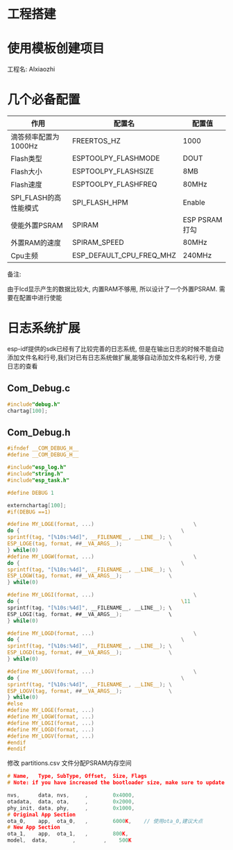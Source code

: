 # 工程搭建

# 使用模板创建项目
工程名: AIxiaozhi

# 几个必备配置
| 作用 | 配置名 | 配置值 |
| --- | --- | --- |
| 滴答频率配置为1000Hz | FREERTOS_HZ | 1000 |
| Flash类型 | ESPTOOLPY_FLASHMODE | DOUT |
| Flash大小 | ESPTOOLPY_FLASHSIZE | 8MB |
| Flash速度 | ESPTOOLPY_FLASHFREQ | 80MHz |
| SPI_FLASH的高性能模式 | SPI_FLASH_HPM | Enable |
| 使能外置PSRAM | SPIRAM | ESP PSRAM打勾 |
| 外置RAM的速度 | SPIRAM_SPEED | 80MHz |
| Cpu主频 | ESP_DEFAULT_CPU_FREQ_MHZ | 240MHz |


备注:

由于lcd显示产生的数据比较大, 内置RAM不够用, 所以设计了一个外置PSRAM. 需要在配置中进行使能



# 日志系统扩展
esp-idf提供的sdk已经有了比较完善的日志系统, 但是在输出日志的时候不能自动添加文件名和行号,我们对已有日志系统做扩展,能够自动添加文件名和行号, 方便日志的查看

## Com_Debug.c
```c
#include"debug.h"
chartag[100];
```

## Com_Debug.h
```c
#ifndef __COM_DEBUG_H__
#define __COM_DEBUG_H__

#include"esp_log.h"
#include"string.h"
#include"esp_task.h"

#define DEBUG 1

externchartag[100];
#if(DEBUG ==1)

#define MY_LOGE(format, ...)                                \
do {                                                    \
sprintf(tag, "[%10s:%4d]", __FILENAME__, __LINE__); \
ESP_LOGE(tag, format, ##__VA_ARGS__);               \
} while(0)
#define MY_LOGW(format, ...)                                \
do {                                                    \
sprintf(tag, "[%10s:%4d]", __FILENAME__, __LINE__); \
ESP_LOGW(tag, format, ##__VA_ARGS__);               \
} while(0)

#define MY_LOGI(format, ...)                                \
do {                                                    \11
sprintf(tag, "[%10s:%4d]", __FILENAME__, __LINE__); \
ESP_LOGI(tag, format, ##__VA_ARGS__);               \
} while(0)

#define MY_LOGD(format, ...)                                \
do {                                                    \
sprintf(tag, "[%10s:%4d]", __FILENAME__, __LINE__); \
ESP_LOGD(tag, format, ##__VA_ARGS__);               \
} while(0)

#define MY_LOGV(format, ...)                                \
do {                                                    \
sprintf(tag, "[%10s:%4d]", __FILENAME__, __LINE__); \
ESP_LOGV(tag, format, ##__VA_ARGS__);               \
} while(0)
#else
#define MY_LOGE(format, ...)
#define MY_LOGW(format, ...)
#define MY_LOGI(format, ...)
#define MY_LOGD(format, ...)
#define MY_LOGV(format, ...)
#endif
#endif
```

修改 partitions.csv 文件分配PSRAM内存空间

```c
# Name,   Type, SubType, Offset,  Size, Flags
# Note: if you have increased the bootloader size, make sure to update the offsets to avoid overlap

nvs,      data, nvs,     ,        0x4000,
otadata,  data, ota,     ,        0x2000,
phy_init, data, phy,     ,        0x1000,
# Original App Section
ota_0,    app,  ota_0,   ,        6000K,	// 使用ota_0,建议大点
# New App Section
ota_1,    app,  ota_1,   ,        800K,
model,  data,        ,         ,    500K
```

